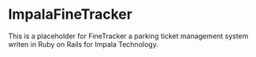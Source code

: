 # ImpalaFineTracker
This is a placeholder for FineTracker a parking ticket management system writen in Ruby on Rails for Impala Technology.
